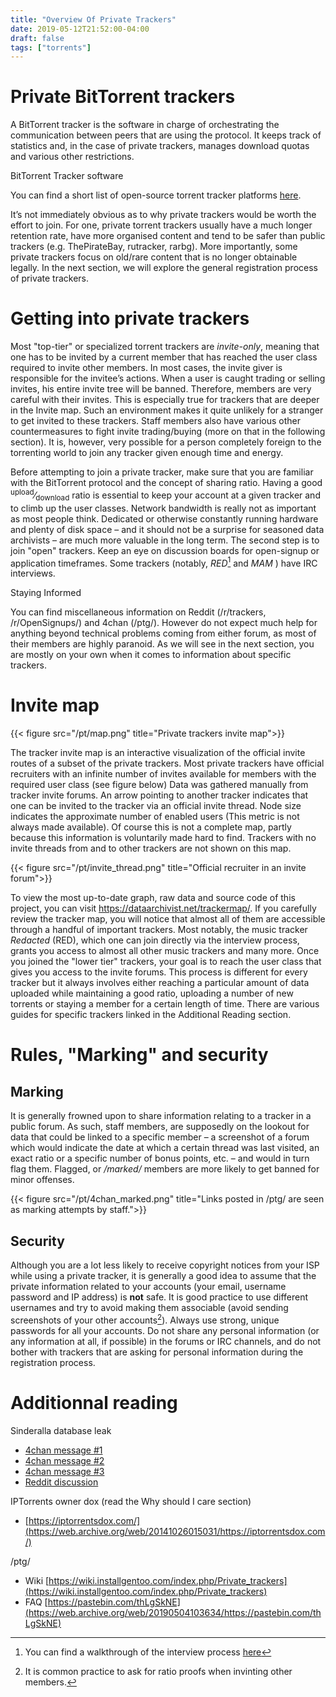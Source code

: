 ```yaml
---
title: "Overview Of Private Trackers"
date: 2019-05-12T21:52:00-04:00
draft: false
tags: ["torrents"]
---
```


# Private BitTorrent trackers

A BitTorrent tracker is the software in charge of orchestrating the communication between peers that are 
using the protocol.
It keeps track of statistics and, in the case of private trackers, manages download quotas
and various other restrictions.


<div class="box">
<p class="box-title">BitTorrent Tracker software</p>
You can find a short list of open-source torrent tracker platforms 
<a href="https://web.archive.org/web/https://github.com/HDVinnie/Torrent-Tracker-Platforms">here</a>.
</div>



It’s not immediately obvious as to why private trackers would be worth the effort to
join.
For one, private torrent trackers usually have a much longer retention rate, have more organised
 content and tend to be safer than public trackers (e.g. ThePirateBay, rutracker,
rarbg).
More importantly, some private trackers focus on old/rare content that is no longer
obtainable legally.
In the next section, we will explore the general registration process of private trackers.

# Getting into private trackers

Most "top-tier" or specialized torrent trackers are *invite-only*, meaning that one has to
be invited by a current member that has reached the user class required to invite other
members. In most cases, the invite giver is responsible for the invitee’s actions. When a
user is caught trading or selling invites, his entire invite tree will be banned. Therefore,
members are very careful with their invites. This is especially true for trackers that are
deeper in the Invite map. Such an environment makes it quite unlikely for a stranger to
get invited to these trackers. Staff members also have various other countermeasures to
fight invite trading/buying (more on that in the following section). It is, however, very
possible for a person completely foreign to the torrenting world to join any tracker given
enough time and energy.

Before attempting to join a private tracker, make sure that you are familiar with the
BitTorrent protocol and the concept of sharing ratio.
Having a good <sup>upload</sup>&frasl;<sub>download</sub> ratio
is essential to keep your account at a given tracker and to climb up the user classes.
Network bandwidth is really not as important as most people think.
Dedicated or otherwise constantly running hardware and plenty of disk space – and it should not be
a surprise for seasoned data archivists – are much more valuable in the long term.
The second step is to join "open" trackers. Keep an eye on discussion boards for open-signup
 or application timeframes. Some trackers (notably, *RED*[^1] and *MAM* ) have IRC interviews.

<div class="box">
<p class="box-title">Staying Informed</p>
You can find miscellaneous information on Reddit (/r/trackers, /r/OpenSignups/)
and 4chan (/ptg/). However do not expect much help for anything beyond technical
problems coming from either forum, as most of their members are highly
paranoid. As we will see in the next section, you are mostly on your own when it comes 
to information about specific trackers.
</div>


# Invite map 

{{< figure src="/pt/map.png" title="Private trackers invite map">}}

 
The tracker invite map is an interactive visualization of the official invite routes of 
a subset of the private trackers. Most private trackers have official recruiters with an 
infinite number of invites available for members with the required user class (see figure below) 
Data was gathered manually from tracker invite forums. An arrow pointing to another 
tracker indicates that one can be invited to the tracker via an official invite thread. 
Node size indicates the approximate number of enabled users (This metric is not always 
made available). Of course this is not a complete map, partly because this information 
is voluntarily made hard to find. Trackers with no invite threads from and to other 
trackers are not shown on this map.

{{< figure src="/pt/invite_thread.png" title="Official recruiter in an invite forum">}}

To view the most up-to-date graph, raw data and source code of this project, you can
visit https://dataarchivist.net/trackermap/.
If you carefully review the tracker map, you will notice that almost all of them are
accessible through a handful of important trackers. Most notably, the music tracker
*Redacted* (RED), which one can join directly via the interview process, grants you access
to almost all other music trackers and many more.
Once you joined the "lower tier" trackers, your goal is to reach the user class that gives
you access to the invite forums. This process is different for every tracker but it always
involves either reaching a particular amount of data uploaded while maintaining a good
ratio, uploading a number of new torrents or staying a member for a certain length of
time. There are various guides for specific trackers linked in the Additional Reading
section.

# Rules, "Marking" and security

## Marking

It is generally frowned upon to share information relating to a tracker in a public forum.
As such, staff members, are supposedly on the lookout for data that could be linked to
a specific member – a screenshot of a forum which would indicate the date at which a
certain thread was last visited, an exact ratio or a specific number of bonus points, etc.
– and would in turn flag them. Flagged, or */marked/* members are more likely to get
banned for minor offenses.

{{< figure src="/pt/4chan_marked.png" title="Links posted in /ptg/ are seen as marking attempts by staff.">}}

## Security

Although you are a lot less likely to receive copyright notices from your ISP while using a
private tracker, it is generally a good idea to assume that the private information related
to your accounts (your email, username password and IP address) is **not** safe. It is good
practice to use different usernames and try to avoid making them associable (avoid
sending screenshots of your other accounts[^2]). Always use strong, unique passwords for
all your accounts. Do not share any personal information (or any information at all, if
possible) in the forums or IRC channels, and do not bother with trackers that are asking
for personal information during the registration process.

# Additionnal reading

Sinderalla database leak

* [4chan message #1](https://web.archive.org/web/20190101190608/https://rbt.asia/g/thread/66466024/#q66471906)
* [4chan message #2](https://web.archive.org/web/20190101190608/https://rbt.asia/g/thread/66466024/#q66472549)
* [4chan message #3](https://web.archive.org/web/20190101190608/https://rbt.asia/g/thread/66466024/#q66485228)
* [Reddit discussion](https://www.reddit.com/r/trackers/comments/8tg5pt/sinderella_database_being_leaked/)

IPTorrents owner dox (read the Why should I care section)

* [https://iptorrentsdox.com/](https://web.archive.org/web/20141026015031/https://iptorrentsdox.com/)

/ptg/ 

* Wiki [https://wiki.installgentoo.com/index.php/Private_trackers](https://wiki.installgentoo.com/index.php/Private_trackers)
* FAQ [https://pastebin.com/thLgSkNE](https://web.archive.org/web/20190504103634/https://pastebin.com/thLgSkNE)

[^1]: You can find a walkthrough of the interview process [here](https://web.archive.org/web/20181230024615/https://wiki.installgentoo.com/index.php/Redacted.ch)
[^2]: It is common practice to ask for ratio proofs when invinting other members.

